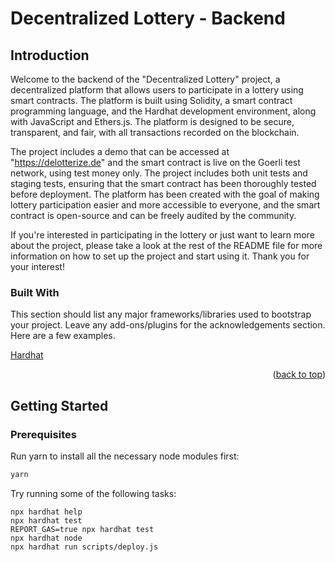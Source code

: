 # Decentralized Lottery - Backend

## Introduction

Welcome to the backend of the "Decentralized Lottery" project, a decentralized platform that allows users to participate in a lottery using smart contracts. The platform is built using Solidity, a smart contract programming language, and the Hardhat development environment, along with JavaScript and Ethers.js. The platform is designed to be secure, transparent, and fair, with all transactions recorded on the blockchain.

The project includes a demo that can be accessed at "https://delotterize.de" and the smart contract is live on the Goerli test network, using test money only. The project includes both unit tests and staging tests, ensuring that the smart contract has been thoroughly tested before deployment. The platform has been created with the goal of making lottery participation easier and more accessible to everyone, and the smart contract is open-source and can be freely audited by the community.

If you're interested in participating in the lottery or just want to learn more about the project, please take a look at the rest of the README file for more information on how to set up the project and start using it. Thank you for your interest!




### Built With

This section should list any major frameworks/libraries used to bootstrap your project. Leave any add-ons/plugins for the acknowledgements section. Here are a few examples.

<a href="hardhat.org">Hardhat</a>


<p align="right">(<a href="#readme-top">back to top</a>)</p>



## Getting Started

### Prerequisites

Run yarn to install all the necessary node modules first:
  ```sh
  yarn
  ```
  
Try running some of the following tasks:

```shell
npx hardhat help
npx hardhat test
REPORT_GAS=true npx hardhat test
npx hardhat node
npx hardhat run scripts/deploy.js
```
